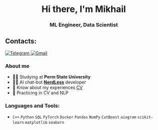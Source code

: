 <div id="header" align="center">
	<h1>Hi there, I'm Mikhail</h1>
	<h3>ML Engineer, Data Scientist</h3>
</div>
<h2>Contacts: </h2>
<div id="socials" align="left">
  <a href="https://t.me/velar27">
      <img src="https://img.shields.io/badge/Telegram-blue?style=flat-square&logo=telegram&logoColor=white" alt="Telegram"/>
  </a>
   
  <a href=mailto:kuznecovmihail2019@gmail.com>
      <img src="https://img.shields.io/badge/Gmail-red?style=flat-square&logo=gmail&logoColor=white" alt="Gmail"/>
  </a>

### About me
- 🧑‍🎓 Studying at **Perm State University**
- 👨‍💻 AI chat-bot **[NerdLess](https://github.com/RakePants/nerdless)** developer 
- 📄 Know about my experiences [CV](cv-link)
- 📒 Practicing in CV and NLP

### Languages and Tools:
- `C++` `Python` `SQL` `PyTorch` `Docker` `Pandas` `NumPy` `CatBoost` `aiogram` `scikit-learn` `matplotlib` `seaborn`

